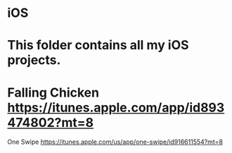 iOS
===
This folder contains all my iOS projects. 
===
Falling Chicken
https://itunes.apple.com/app/id893474802?mt=8
===
One Swipe
https://itunes.apple.com/us/app/one-swipe/id916611554?mt=8
